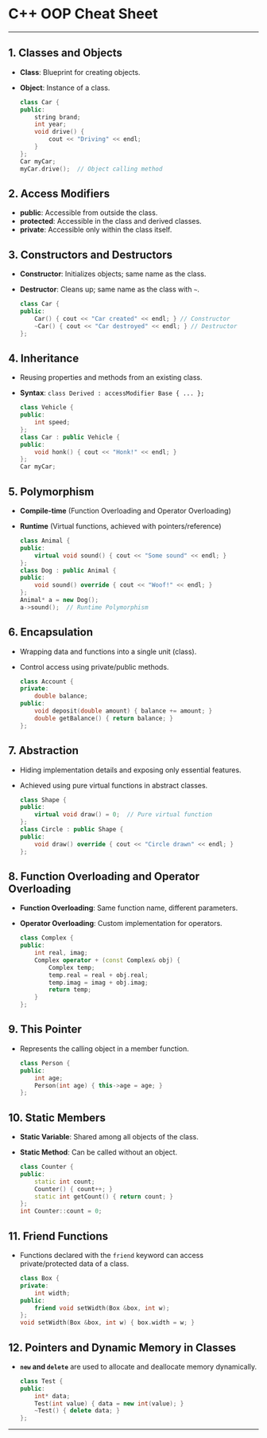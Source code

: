 
# C++ OOP Cheat Sheet

---

## 1. Classes and Objects
- **Class**: Blueprint for creating objects.
- **Object**: Instance of a class.

   ```cpp
   class Car {
   public:
       string brand;
       int year;
       void drive() {
           cout << "Driving" << endl;
       }
   };
   Car myCar;
   myCar.drive();  // Object calling method
   ```

## 2. Access Modifiers
- **public**: Accessible from outside the class.
- **protected**: Accessible in the class and derived classes.
- **private**: Accessible only within the class itself.

## 3. Constructors and Destructors
- **Constructor**: Initializes objects; same name as the class.
- **Destructor**: Cleans up; same name as the class with `~`.

   ```cpp
   class Car {
   public:
       Car() { cout << "Car created" << endl; } // Constructor
       ~Car() { cout << "Car destroyed" << endl; } // Destructor
   };
   ```

## 4. Inheritance
- Reusing properties and methods from an existing class.
- **Syntax**: `class Derived : accessModifier Base { ... };`

   ```cpp
   class Vehicle {
   public:
       int speed;
   };
   class Car : public Vehicle {
   public:
       void honk() { cout << "Honk!" << endl; }
   };
   Car myCar;
   ```

## 5. Polymorphism
- **Compile-time** (Function Overloading and Operator Overloading)
- **Runtime** (Virtual functions, achieved with pointers/reference)

   ```cpp
   class Animal {
   public:
       virtual void sound() { cout << "Some sound" << endl; }
   };
   class Dog : public Animal {
   public:
       void sound() override { cout << "Woof!" << endl; }
   };
   Animal* a = new Dog();
   a->sound();  // Runtime Polymorphism
   ```

## 6. Encapsulation
- Wrapping data and functions into a single unit (class).
- Control access using private/public methods.

   ```cpp
   class Account {
   private:
       double balance;
   public:
       void deposit(double amount) { balance += amount; }
       double getBalance() { return balance; }
   };
   ```

## 7. Abstraction
- Hiding implementation details and exposing only essential features.
- Achieved using pure virtual functions in abstract classes.

   ```cpp
   class Shape {
   public:
       virtual void draw() = 0;  // Pure virtual function
   };
   class Circle : public Shape {
   public:
       void draw() override { cout << "Circle drawn" << endl; }
   };
   ```

## 8. Function Overloading and Operator Overloading
- **Function Overloading**: Same function name, different parameters.
- **Operator Overloading**: Custom implementation for operators.

   ```cpp
   class Complex {
   public:
       int real, imag;
       Complex operator + (const Complex& obj) {
           Complex temp;
           temp.real = real + obj.real;
           temp.imag = imag + obj.imag;
           return temp;
       }
   };
   ```

## 9. This Pointer
- Represents the calling object in a member function.

   ```cpp
   class Person {
   public:
       int age;
       Person(int age) { this->age = age; }
   };
   ```

## 10. Static Members
- **Static Variable**: Shared among all objects of the class.
- **Static Method**: Can be called without an object.

   ```cpp
   class Counter {
   public:
       static int count;
       Counter() { count++; }
       static int getCount() { return count; }
   };
   int Counter::count = 0;
   ```

## 11. Friend Functions
- Functions declared with the `friend` keyword can access private/protected data of a class.

   ```cpp
   class Box {
   private:
       int width;
   public:
       friend void setWidth(Box &box, int w);
   };
   void setWidth(Box &box, int w) { box.width = w; }
   ```

## 12. Pointers and Dynamic Memory in Classes
- **`new` and `delete`** are used to allocate and deallocate memory dynamically.

   ```cpp
   class Test {
   public:
       int* data;
       Test(int value) { data = new int(value); }
       ~Test() { delete data; }
   };
   ```

---